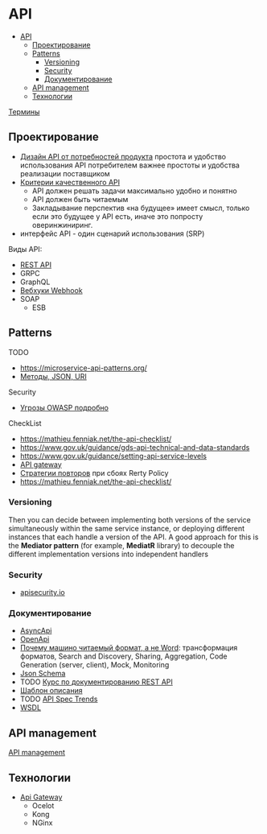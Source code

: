 # API

- [API](#api)
  - [Проектирование](#проектирование)
  - [Patterns](#patterns)
    - [Versioning](#versioning)
    - [Security](#security)
    - [Документирование](#документирование)
  - [API management](#api-management)
  - [Технологии](#технологии)

[Термины](https://starkovden.github.io/Glossary-for-API-documentation.html)

## Проектирование

- [Дизайн API от потребностей продукта](http://agilemindset.ru/%d0%b0%d1%80%d1%85%d0%b8%d1%82%d0%b5%d0%ba%d1%82%d1%83%d1%80%d0%b0/)
простота и удобство использования API потребителем важнее простоты и удобства реализации поставщиком
- [Критерии качественного API](https://twirl.github.io/The-API-Book/API.ru.html#chapter-3)
  - API должен решать задачи максимально удобно и понятно
  - API должен быть читаемым
  - Закладывание перспектив «на будущее» имеет смысл, только если это будущее у API есть, иначе это попросту оверинжиниринг.
- интерфейс API - один сценарий использования (SRP)  

Виды API:

- [REST API](api.rest.md)
- GRPC
- GraphQL
- [Вебхуки Webhook](https://systems.education/api-realtime)
- SOAP
  - ESB

## Patterns

TODO
- <https://microservice-api-patterns.org/>
- [Методы, JSON, URI](https://habr.com/ru/post/447322/)

Security
- [Угрозы OWASP подробно](https://habr.com/ru/post/503284/)

CheckList
- <https://mathieu.fenniak.net/the-api-checklist/>
- <https://www.gov.uk/guidance/gds-api-technical-and-data-standards>
- <https://www.gov.uk/guidance/setting-api-service-levels>
- [API gateway](api.gateway.md)
- [Стратегии повторов](../arch/pattern/pattern.failure.md) при сбоях Rerty Policy
- <https://mathieu.fenniak.net/the-api-checklist/>

### Versioning

Then you can decide between implementing both versions of the service
simultaneously within the same service instance, or deploying different instances that each handle a
version of the API. A good approach for this is the **Mediator pattern** (for example, **MediatR** library) to
decouple the different implementation versions into independent handlers

### Security

- [apisecurity.io](https://apisecurity.io/)

### Документирование

- [AsyncApi](asyncapi.md)
- [OpenApi](openapi.md)
- [Почему машино читаемый формат, а не Word](https://www.apimatic.io/blog/2017/04/why-your-api-needs-machine-readable-description-832e805f6855/): трансформация форматов, Search and Discovery, Sharing, Aggregation, Code Generation (server, client), Mock, Monitoring  
- [Json Schema](jsonschema.md)
- TODO [Курс по документированию REST API](https://starkovden.github.io/)
- [Шаблон описания](https://tyk.io/blog/whats-minimum-documentation-required-api/)
- TODO [API Spec Trends](https://www.apimatic.io/blog/2022/03/top-api-specification-trends-2019-2022/)
- [WSDL](wsdl.md)

## API management

[API management](api-managment.md)

## Технологии

- [Api Gateway](api.gateway.md)
  - Ocelot
  - Kong
  - NGinx

